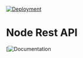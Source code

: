 [![Deployment](https://github.com/williamkoller/node-rest-api/actions/workflows/deployment.yml/badge.svg)](https://github.com/williamkoller/node-rest-api/actions/workflows/deployment.yml)

# Node Rest API

[![Documentation](https://william-koller.medium.com/como-dockerizar-aplica%C3%A7%C3%B5es-em-nestjs-6b4a8c1a741a)
